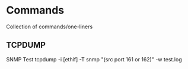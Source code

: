# Commands
Collection of commands/one-liners

## TCPDUMP

SNMP Test
tcpdump -i [ethif] -T snmp "(src port 161 or 162)" -w test.log
